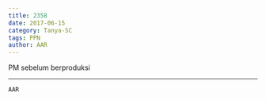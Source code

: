 ```yaml
---
title: 2358
date: 2017-06-15
category: Tanya-SC
tags: PPN
author: AAR
---
```


PM sebelum berproduksi

---



`AAR`
